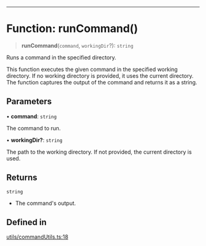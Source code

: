 ***

# Function: runCommand()

> **runCommand**(`command`, `workingDir`?): `string`

Runs a command in the specified directory.

This function executes the given command in the specified working directory.
If no working directory is provided, it uses the current directory. The
function captures the output of the command and returns it as a string.

## Parameters

• **command**: `string`

The command to run.

• **workingDir?**: `string`

The path to the working directory. If not provided, the current directory is used.

## Returns

`string`

- The command's output.

## Defined in

[utils/commandUtils.ts:18](https://github.com/asifqatar/Snapper/blob/e47c50848996c5aee18aed9672ee3a5a1bb1ca7d/utils/commandUtils.ts#L18)
